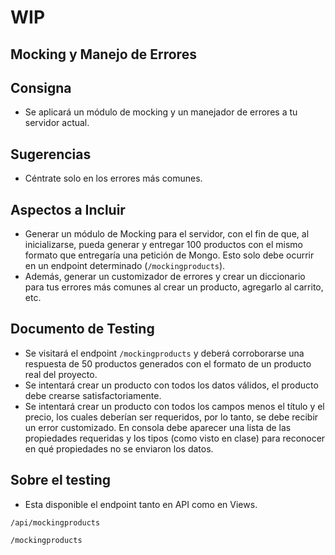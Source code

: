 # WIP

## Mocking y Manejo de Errores

## Consigna

- Se aplicará un módulo de mocking y un manejador de errores a tu servidor actual.

## Sugerencias

- Céntrate solo en los errores más comunes.

## Aspectos a Incluir

- Generar un módulo de Mocking para el servidor, con el fin de que, al inicializarse, pueda generar y entregar 100 productos con el mismo formato que entregaría una petición de Mongo. Esto solo debe ocurrir en un endpoint determinado (`/mockingproducts`).
- Además, generar un customizador de errores y crear un diccionario para tus errores más comunes al crear un producto, agregarlo al carrito, etc.

## Documento de Testing

- Se visitará el endpoint `/mockingproducts` y deberá corroborarse una respuesta de 50 productos generados con el formato de un producto real del proyecto.
- Se intentará crear un producto con todos los datos válidos, el producto debe crearse satisfactoriamente.
- Se intentará crear un producto con todos los campos menos el título y el precio, los cuales deberían ser requeridos, por lo tanto, se debe recibir un error customizado. En consola debe aparecer una lista de las propiedades requeridas y los tipos (como visto en clase) para reconocer en qué propiedades no se enviaron los datos.

## Sobre el testing

- Esta disponible el endpoint tanto en API como en Views.

`/api/mockingproducts`

`/mockingproducts`
